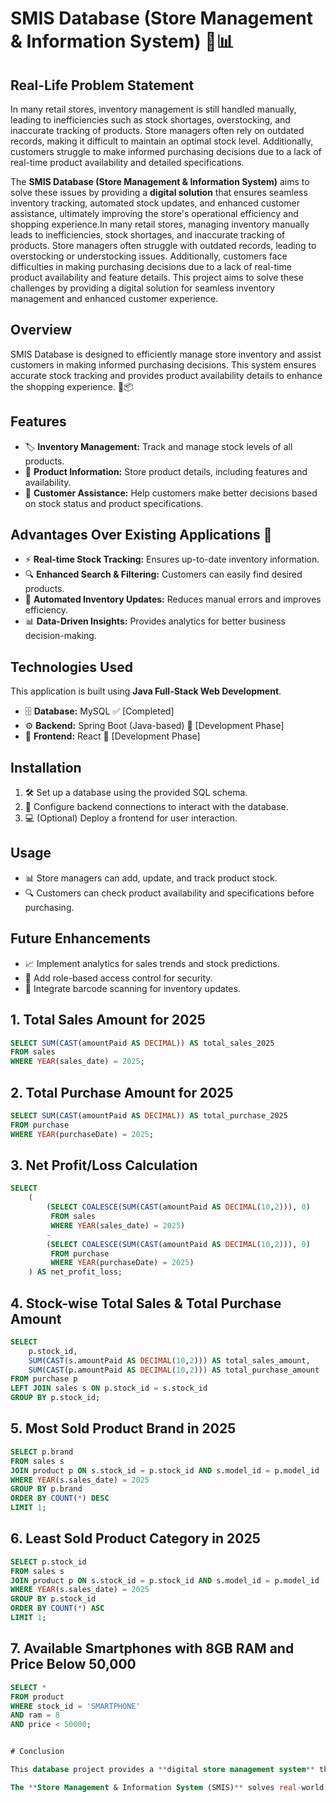 # SMIS Database (Store Management & Information System) 🏪📊

## Real-Life Problem Statement  
In many retail stores, inventory management is still handled manually, leading to inefficiencies such as stock shortages, overstocking, and inaccurate tracking of products. Store managers often rely on outdated records, making it difficult to maintain an optimal stock level. Additionally, customers struggle to make informed purchasing decisions due to a lack of real-time product availability and detailed specifications.

The **SMIS Database (Store Management & Information System)** aims to solve these issues by providing a **digital solution** that ensures seamless inventory tracking, automated stock updates, and enhanced customer assistance, ultimately improving the store's operational efficiency and shopping experience.In many retail stores, managing inventory manually leads to inefficiencies, stock shortages, and inaccurate tracking of products. Store managers often struggle with outdated records, leading to overstocking or understocking issues. Additionally, customers face difficulties in making purchasing decisions due to a lack of real-time product availability and feature details. This project aims to solve these challenges by providing a digital solution for seamless inventory management and enhanced customer experience.

## Overview  
SMIS Database is designed to efficiently manage store inventory and assist customers in making informed purchasing decisions. This system ensures accurate stock tracking and provides product availability details to enhance the shopping experience. 🛒📦

## Features  
- 🏷 **Inventory Management:** Track and manage stock levels of all products.  
- 📄 **Product Information:** Store product details, including features and availability.  
- 🤝 **Customer Assistance:** Help customers make better decisions based on stock status and product specifications.  

## Advantages Over Existing Applications 🌟
- ⚡ **Real-time Stock Tracking:** Ensures up-to-date inventory information.  
- 🔍 **Enhanced Search & Filtering:** Customers can easily find desired products.  
- 🔄 **Automated Inventory Updates:** Reduces manual errors and improves efficiency.  
- 📊 **Data-Driven Insights:** Provides analytics for better business decision-making.  
 
## Technologies Used  
This application is built using **Java Full-Stack Web Development**.  
- 🗄 **Database:** MySQL ✅ [Completed]  
- ⚙ **Backend:** Spring Boot (Java-based) 🚧 [Development Phase]  
- 🎨 **Frontend:** React 🚧 [Development Phase]  

## Installation  
1. 🛠 Set up a database using the provided SQL schema.  
2. 🔗 Configure backend connections to interact with the database.  
3. 💻 (Optional) Deploy a frontend for user interaction.  

## Usage  
- 📊 Store managers can add, update, and track product stock.  
- 🔍 Customers can check product availability and specifications before purchasing.  

## Future Enhancements  
- 📈 Implement analytics for sales trends and stock predictions.  
- 🔐 Add role-based access control for security.  
- 📲 Integrate barcode scanning for inventory updates.  




## 1. Total Sales Amount for 2025
```sql
SELECT SUM(CAST(amountPaid AS DECIMAL)) AS total_sales_2025
FROM sales
WHERE YEAR(sales_date) = 2025;
```

## 2. Total Purchase Amount for 2025
```sql
SELECT SUM(CAST(amountPaid AS DECIMAL)) AS total_purchase_2025
FROM purchase
WHERE YEAR(purchaseDate) = 2025;
```

## 3. Net Profit/Loss Calculation
```sql
SELECT 
    ( 
        (SELECT COALESCE(SUM(CAST(amountPaid AS DECIMAL(10,2))), 0) 
         FROM sales 
         WHERE YEAR(sales_date) = 2025) 
        - 
        (SELECT COALESCE(SUM(CAST(amountPaid AS DECIMAL(10,2))), 0) 
         FROM purchase 
         WHERE YEAR(purchaseDate) = 2025) 
    ) AS net_profit_loss;
```

## 4. Stock-wise Total Sales & Total Purchase Amount
```sql
SELECT 
    p.stock_id, 
    SUM(CAST(s.amountPaid AS DECIMAL(10,2))) AS total_sales_amount,
    SUM(CAST(p.amountPaid AS DECIMAL(10,2))) AS total_purchase_amount
FROM purchase p
LEFT JOIN sales s ON p.stock_id = s.stock_id
GROUP BY p.stock_id;
```

## 5. Most Sold Product Brand in 2025
```sql
SELECT p.brand
FROM sales s
JOIN product p ON s.stock_id = p.stock_id AND s.model_id = p.model_id
WHERE YEAR(s.sales_date) = 2025
GROUP BY p.brand
ORDER BY COUNT(*) DESC
LIMIT 1;
```

## 6. Least Sold Product Category in 2025
```sql
SELECT p.stock_id  
FROM sales s  
JOIN product p ON s.stock_id = p.stock_id AND s.model_id = p.model_id  
WHERE YEAR(s.sales_date) = 2025  
GROUP BY p.stock_id  
ORDER BY COUNT(*) ASC  
LIMIT 1;
```

## 7. Available Smartphones with 8GB RAM and Price Below 50,000
```sql
SELECT *  
FROM product  
WHERE stock_id = 'SMARTPHONE'  
AND ram = 8  
AND price < 50000;


# Conclusion  

This database project provides a **digital store management system** that enhances stock tracking, product management, and transaction recording. By digitizing store information, it enables **customers to make faster and easier decisions** based on product availability and features.  

The **Store Management & Information System (SMIS)** solves real-world business challenges by streamlining inventory management and improving customer experience. This project lays a strong foundation for future enhancements like analytics, reporting, and automation to optimize business operations.  





 
